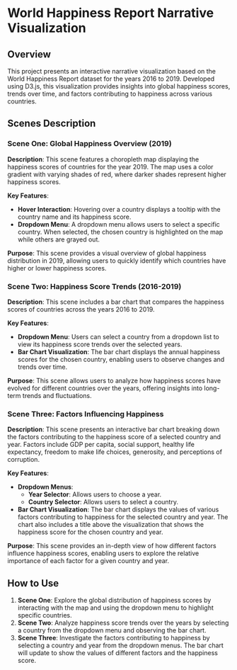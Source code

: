# World Happiness Report Narrative Visualization

## Overview

This project presents an interactive narrative visualization based on the World Happiness Report dataset for the years 2016 to 2019. Developed using D3.js, this visualization provides insights into global happiness scores, trends over time, and factors contributing to happiness across various countries.

## Scenes Description

### Scene One: Global Happiness Overview (2019)

**Description**: This scene features a choropleth map displaying the happiness scores of countries for the year 2019. The map uses a color gradient with varying shades of red, where darker shades represent higher happiness scores.

**Key Features**:
- **Hover Interaction**: Hovering over a country displays a tooltip with the country name and its happiness score.
- **Dropdown Menu**: A dropdown menu allows users to select a specific country. When selected, the chosen country is highlighted on the map while others are grayed out.

**Purpose**: This scene provides a visual overview of global happiness distribution in 2019, allowing users to quickly identify which countries have higher or lower happiness scores.

### Scene Two: Happiness Score Trends (2016-2019)

**Description**: This scene includes a bar chart that compares the happiness scores of countries across the years 2016 to 2019. 

**Key Features**:
- **Dropdown Menu**: Users can select a country from a dropdown list to view its happiness score trends over the selected years.
- **Bar Chart Visualization**: The bar chart displays the annual happiness scores for the chosen country, enabling users to observe changes and trends over time.

**Purpose**: This scene allows users to analyze how happiness scores have evolved for different countries over the years, offering insights into long-term trends and fluctuations.

### Scene Three: Factors Influencing Happiness

**Description**: This scene presents an interactive bar chart breaking down the factors contributing to the happiness score of a selected country and year. Factors include GDP per capita, social support, healthy life expectancy, freedom to make life choices, generosity, and perceptions of corruption.

**Key Features**:
- **Dropdown Menus**: 
  - **Year Selector**: Allows users to choose a year.
  - **Country Selector**: Allows users to select a country.
- **Bar Chart Visualization**: The bar chart displays the values of various factors contributing to happiness for the selected country and year. The chart also includes a title above the visualization that shows the happiness score for the chosen country and year.

**Purpose**: This scene provides an in-depth view of how different factors influence happiness scores, enabling users to explore the relative importance of each factor for a given country and year.

## How to Use

1. **Scene One**: Explore the global distribution of happiness scores by interacting with the map and using the dropdown menu to highlight specific countries.
2. **Scene Two**: Analyze happiness score trends over the years by selecting a country from the dropdown menu and observing the bar chart.
3. **Scene Three**: Investigate the factors contributing to happiness by selecting a country and year from the dropdown menus. The bar chart will update to show the values of different factors and the happiness score.




